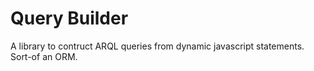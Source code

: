 # Query Builder

A library to contruct ARQL queries from dynamic javascript statements. Sort-of an ORM.
